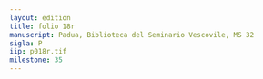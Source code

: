 ```yaml
---
layout: edition
title: folio 18r
manuscript: Padua, Biblioteca del Seminario Vescovile, MS 32
sigla: P
iip: p018r.tif
milestone: 35
---
```

